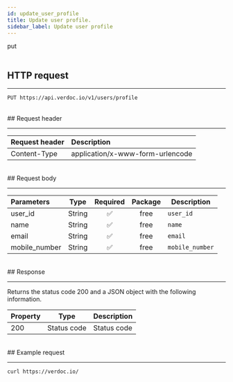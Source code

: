 ```yaml
---
id: update_user_profile
title: Update user profile.
sidebar_label: Update user profile
---
```


<span class="badges put">put</span>
<br/>
<br/>

## HTTP request

---

```bash
PUT https://api.verdoc.io/v1/users/profile
```

<br/>
## Request header

---

| Request header | Description                      |
| :------------- | :------------------------------- |
| Content-Type   | application/x-www-form-urlencode |

<br/>
## Request body

---

| Parameters    |  Type  | Required | Package | Description     |
| :------------ | :----: | :------: | :-----: | --------------- |
| user_id       | String |    ✅     |  free   | `user_id`       |
| name          | String |    ✅     |  free   | `name`          |
| email         | String |    ✅     |  free   | `email`         |
| mobile_number | String |    ✅     |  free   | `mobile_number` |

<br/>
## Response

---

Returns the status code 200 and a JSON object with the following information.

| Property |    Type     | Description |
| :------- | :---------: | ----------- |
| 200      | Status code | Status code |

<br/>
## Example request

---

```bash
curl https://verdoc.io/
```
